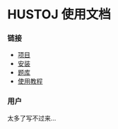 # HUSTOJ 使用文档

### 链接

* [项目](https://github.com/zhblue/hustoj)
* [安装](/Deploy)
* [题库](http://tk.hustoj.com)
* [使用教程]()

### 用户

太多了写不过来...


